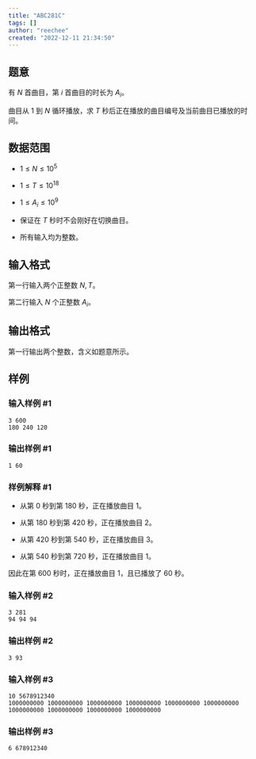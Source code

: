 ```yaml
---
title: "ABC281C"
tags: []
author: "reechee"
created: "2022-12-11 21:34:50"
---
```


## 题意

有 $N$ 首曲目，第 $i$ 首曲目的时长为 $A_i$。

曲目从 $1$ 到 $N$ 循环播放，求 $T$ 秒后正在播放的曲目编号及当前曲目已播放的时间。

## 数据范围

- $1 \leq N \leq 10^5$

- $1 \leq T \leq 10^{18}$

- $1 \leq A_i \leq 10^9$

- 保证在 $T$ 秒时不会刚好在切换曲目。

- 所有输入均为整数。

## 输入格式

第一行输入两个正整数 $N,T$。

第二行输入 $N$ 个正整数 $A_i$。

## 输出格式

第一行输出两个整数，含义如题意所示。

## 样例

### 输入样例 #1

```
3 600
180 240 120
```

### 输出样例 #1

```
1 60
```

### 样例解释 #1

- 从第 $0$ 秒到第 $180$ 秒，正在播放曲目 $1$。

- 从第 $180$ 秒到第 $420$ 秒，正在播放曲目 $2$。

- 从第 $420$ 秒到第 $540$ 秒，正在播放曲目 $3$。

- 从第 $540$ 秒到第 $720$ 秒，正在播放曲目 $1$。

因此在第 $600$ 秒时，正在播放曲目 $1$，且已播放了 $60$ 秒。

### 输入样例 #2

```
3 281
94 94 94
```

### 输出样例 #2

```
3 93
```

### 输入样例 #3

```
10 5678912340
1000000000 1000000000 1000000000 1000000000 1000000000 1000000000 1000000000 1000000000 1000000000 1000000000
```

### 输出样例 #3

```
6 678912340
```